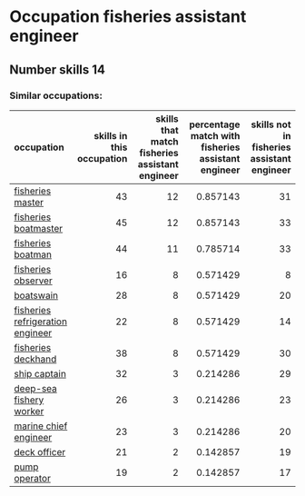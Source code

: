 # Occupation fisheries assistant engineer
## Number skills 14
### Similar occupations:
| occupation                                                              |   skills in this occupation |   skills that match fisheries assistant engineer |   percentage match with fisheries assistant engineer |   skills not in fisheries assistant engineer |
|:------------------------------------------------------------------------|----------------------------:|-------------------------------------------------:|-----------------------------------------------------:|---------------------------------------------:|
| [fisheries master](fisheries_master.md)                                 |                          43 |                                               12 |                                             0.857143 |                                           31 |
| [fisheries boatmaster](fisheries_boatmaster.md)                         |                          45 |                                               12 |                                             0.857143 |                                           33 |
| [fisheries boatman](fisheries_boatman.md)                               |                          44 |                                               11 |                                             0.785714 |                                           33 |
| [fisheries observer](fisheries_observer.md)                             |                          16 |                                                8 |                                             0.571429 |                                            8 |
| [boatswain](boatswain.md)                                               |                          28 |                                                8 |                                             0.571429 |                                           20 |
| [fisheries refrigeration engineer](fisheries_refrigeration_engineer.md) |                          22 |                                                8 |                                             0.571429 |                                           14 |
| [fisheries deckhand](fisheries_deckhand.md)                             |                          38 |                                                8 |                                             0.571429 |                                           30 |
| [ship captain](ship_captain.md)                                         |                          32 |                                                3 |                                             0.214286 |                                           29 |
| [deep-sea fishery worker](deep-sea_fishery_worker.md)                   |                          26 |                                                3 |                                             0.214286 |                                           23 |
| [marine chief engineer](marine_chief_engineer.md)                       |                          23 |                                                3 |                                             0.214286 |                                           20 |
| [deck officer](deck_officer.md)                                         |                          21 |                                                2 |                                             0.142857 |                                           19 |
| [pump operator](pump_operator.md)                                       |                          19 |                                                2 |                                             0.142857 |                                           17 |
